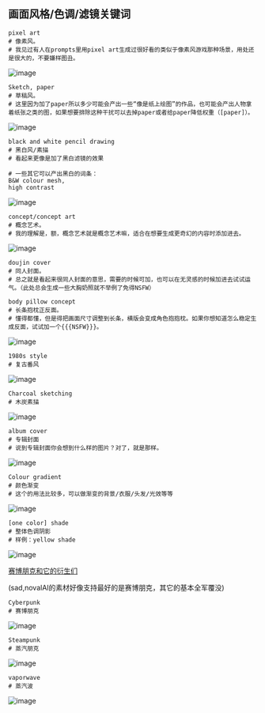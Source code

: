 ## 画面风格/色调/滤镜关键词

```
pixel art
# 像素风。
# 我见过有人在prompts里用pixel art生成过很好看的类似于像素风游戏那种场景，用处还是很大的，不要嫌样图丑。
```
![image](../pic_stoarge/NovelAi%20pic/%7B%7Bpixel%20art%7D%7D%20s-1775920509.png)
```
Sketch, paper
# 草稿风。
# 这里因为加了paper所以多少可能会产出一些“像是纸上绘图”的作品，也可能会产出人物拿着纸张之类的图，如果想要排除这种干扰可以去掉paper或者给paper降低权重（[paper]）。
```
![image](../pic_stoarge/NovelAi%20pic/%7B%7BSketch,%20paper%7D%7D%20s-369171098.png)

```
black and white pencil drawing
# 黑白风/素描
# 看起来更像是加了黑白滤镜的效果

# 一些其它可以产出黑白的词条：
B&W colour mesh,
high contrast
```
![image](../pic_stoarge/NovelAi%20pic/black%20and%20white%20pencil%20drawing%20s-2015795017.png)

```
concept/concept art
# 概念艺术。
# 我的理解是，额，概念艺术就是概念艺术嘛，适合在想要生成更奇幻的内容时添加进去。
```
![image](../pic_stoarge/NovelAi%20pic/%7B%7Bconcept%20art%7D%7D%20s-3708819849.png)
```
doujin cover
# 同人封面。
# 总之就是看起来很同人封面的意思，需要的时候可加，也可以在无灵感的时候加进去试试运气。（此处总会生成一些大胸奶照就不举例了免得NSFW）
```
```
body pillow concept
# 长条抱枕正反面。
# 懂得都懂，但是得把画面尺寸调整到长条，横版会变成角色抱抱枕。如果你想知道怎么稳定生成反面，试试加一个{{{NSFW}}}。
```
![image](../pic_stoarge/NovelAi%20pic/%7B%7Bbody%20pillow%20concept%7D%7D%20s-2762089941.png)
```
1980s style
# 复古番风
```
![image](../pic_stoarge/NovelAi%20pic/%7B%7B1980s%20style%7D%7D%20s-1898161084.png)
```
Charcoal sketching
# 木炭素描
```
![image](../pic_stoarge/NovelAi%20pic/%7B%7BCharcoal%20sketching%7D%7D%20s-2734295646.png)
```
album cover
# 专辑封面
# 说到专辑封面你会想到什么样的图片？对了，就是那样。
```
![image](../pic_stoarge/NovelAi%20pic/%7B%7Balbum%20cover%7D%7D%20s-674332815.png)

```
Colour gradient
# 颜色渐变
# 这个的用法比较多，可以做渐变的背景/衣服/头发/光效等等
```
![image](../pic_stoarge/NovelAi%20pic/Colour%20gradient%20s-1302923996.png)

```
[one color] shade
# 整体色调阴影
# 样例：yellow shade
```
![image](../pic_stoarge/NovelAi%20pic/yellow%20shade,%20s-129957868.png)

[赛博朋克和它的衍生们](https://en.wikipedia.org/wiki/Cyberpunk_derivatives)

(sad,novalAI的素材好像支持最好的是赛博朋克，其它的基本全军覆没)

```
Cyberpunk
# 赛博朋克
```
![image](../pic_stoarge/NovelAi%20pic/Cyberpunk,%20s-1762011332.png)

```
Steampunk
# 蒸汽朋克
```
![image](../pic_stoarge/NovelAi%20pic/Steampunk,%20s-3354224302.png)

```
vaporwave
# 蒸汽波
```
![image](../pic_stoarge/NovelAi%20pic/vaporwave,%20s-2265689039.png)